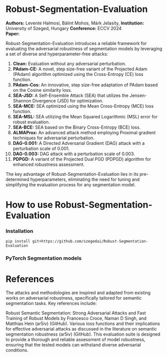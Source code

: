 # Robust-Segmentation-Evaluation

**Authors:** Levente Halmosi, Bálint Mohos, Márk Jelasity,
**Institution:** University of Szeged, Hungary
**Conference:** ECCV 2024  
**Paper:** 

Robust-Segmentation-Evaluation introduces a reliable framework for evaluating the adversarial robustness of segmentation models by leveraging a set of diverse and hyperparameter-free attacks:

1. **Clean:** Evaluation without any adversarial perturbation.
2. **PAdam-CE:** A novel, step size-free variant of the Projected Adam (PAdam) algorithm optimized using the Cross-Entropy (CE) loss function.
3. **PAdam-Cos:** An innovative, step size-free adaptation of PAdam based on the Cosine similarity loss.
4. **SEA-JSD:** A Self-Ensemble Attack (SEA) that utilizes the Jensen-Shannon Divergence (JSD) for optimization.
5. **SEA-MCE:** SEA optimized using the Mean Cross-Entropy (MCE) loss function.
6. **SEA-MSL:** SEA utilizing the Mean Squared Logarithmic (MSL) error for robust evaluation.
7. **SEA-BCE:** SEA based on the Binary Cross-Entropy (BCE) loss.
8. **ALMAProx:** An advanced attack method employing Proximal gradient techniques for adversarial perturbation.
9. **DAG-0.001:** A Directed Adversarial Gradient (DAG) attack with a perturbation scale of 0.001.
10. **DAG-0.003:** DAG attack with a perturbation scale of 0.003.
11. **PDPGD:** A variant of the Projected Dual PGD (PDPGD) algorithm for enhanced robustness assessment.

The key advantage of Robust-Segmentation-Evaluation lies in its pre-determined hyperparameters, eliminating the need for tuning and simplifying the evaluation process for any segmentation model.

# How to use Robust-Segmentation-Evaluation

### Installation

```
pip install git+https://github.com/szegedai/Robust-Segmentation-Evaluation
```

### PyTorch Segmentation models

# References
The attacks and methodologies are inspired and adapted from existing works on adversarial robustness, specifically tailored for semantic segmentation tasks. Key references include:

Robust Semantic Segmentation: Strong Adversarial Attacks and Fast Training of Robust Models by Francesco Croce, Naman D Singh, and Matthias Hein​ (ar5iv)​​ (GitHub)​.
Various loss functions and their implications for effective adversarial attacks as discussed in the literature on semantic segmentation robustness​ (ar5iv)​​ (GitHub)​.
This evaluation suite is designed to provide a thorough and reliable assessment of model robustness, ensuring that the tested models can withstand diverse adversarial conditions.
